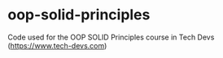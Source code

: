 # oop-solid-principles
Code used for the OOP SOLID Principles course in Tech Devs (https://www.tech-devs.com)
